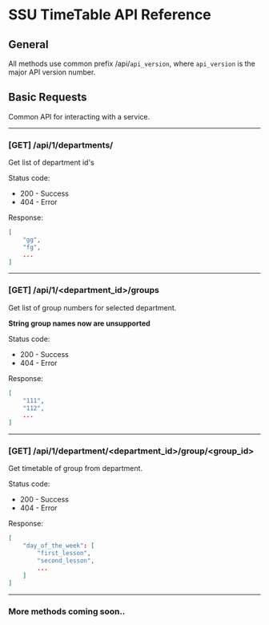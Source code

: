 SSU TimeTable API Reference
==========================

General
-------

All methods use common prefix /api/```api_version```, where ```api_version``` is the major API version number.


Basic Requests
--------------

Common API for interacting with a service.

---
### [GET] /api/1/departments/

Get list of department id's

Status code:

* 200 - Success
* 404 - Error

Response:
```json
[
	"gg",
	"fg",
	...
]
```

---
### [GET] /api/1/<department_id>/groups

Get list of group numbers for selected department.

**String group names now are unsupported**

Status code:

* 200 - Success
* 404 - Error

Response:
```json
[
	"111",
	"112",
	...
]
```

---
### [GET] /api/1/department/<department_id>/group/<group_id>

Get timetable of group from department.

Status code:

* 200 - Success
* 404 - Error

Response:
```json
[
	"day_of_the_week": [
		"first_lesson",
		"second_lesson",
		...
	]
]
```

---
### More methods coming soon..
